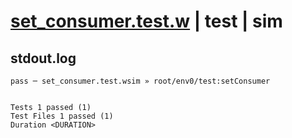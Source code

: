 # [set_consumer.test.w](../../../../../../examples/tests/sdk_tests/queue/set_consumer.test.w) | test | sim

## stdout.log
```log
pass ─ set_consumer.test.wsim » root/env0/test:setConsumer
 
 
Tests 1 passed (1)
Test Files 1 passed (1)
Duration <DURATION>
```

